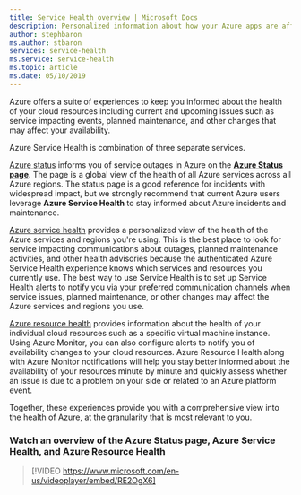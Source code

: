```yaml
---
title: Service Health overview | Microsoft Docs
description: Personalized information about how your Azure apps are affected by current and future Azure service problems and maintenance. 
author: stephbaron
ms.author: stbaron
services: service-health
ms.service: service-health
ms.topic: article
ms.date: 05/10/2019
---
```


Azure offers a suite of experiences to keep you informed about the health of your cloud resources including current and upcoming issues such as service impacting events, planned maintenance, and other changes that may affect your availability.

Azure Service Health is combination of three separate services.

[Azure status](azure-status-overview.md) informs you of service outages in Azure on the **[Azure Status page](https://status.azure.com)**. The page is a global view of the health of all Azure services across all Azure regions. The status page is a good reference for incidents with widespread impact, but we strongly recommend that current Azure users leverage **Azure Service Health** to stay informed about Azure incidents and maintenance.

[Azure service health](service-health-overview.md) provides a personalized view of the health of the Azure services and regions you're using. This is the best place to look for service impacting communications about outages, planned maintenance activities, and other health advisories because the authenticated Azure Service Health experience knows which services and resources you currently use. The best way to use Service Health is to set up Service Health alerts to notify you via your preferred communication channels when service issues, planned maintenance, or other changes may affect the Azure services and regions you use.

[Azure resource health](resource-health-overview.md) provides information about the health of your individual cloud resources such as a specific virtual machine instance. Using Azure Monitor, you can also configure alerts to notify you of availability changes to your cloud resources. Azure Resource Health along with Azure Monitor notifications will help you stay better informed about the availability of your resources minute by minute and quickly assess whether an issue is due to a problem on your side or related to an Azure platform event.

Together, these experiences provide you with a comprehensive view into the health of Azure, at the granularity that is most relevant to you.

### Watch an overview of the Azure Status page, Azure Service Health, and Azure Resource Health

>[!VIDEO https://www.microsoft.com/en-us/videoplayer/embed/RE2OgX6]
